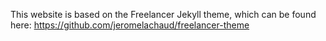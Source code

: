 This website is based on the Freelancer Jekyll theme, which can be found here: https://github.com/jeromelachaud/freelancer-theme
